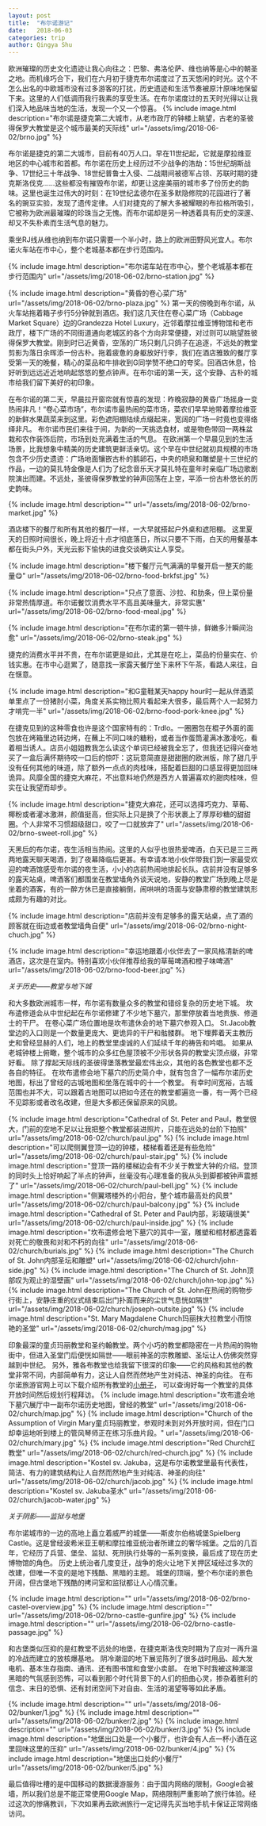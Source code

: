 ```yaml
---
layout: post
title:  "布尔诺游记"
date:   2018-06-03
categories: trip
author: Qingya Shu
---
```


欧洲璀璨的历史文化遗迹让我心向往之：巴黎、弗洛伦萨、维也纳等是心中的朝圣之地。而机缘巧合下，我们在六月初于捷克布尔诺度过了五天悠闲的时光。这个不怎么出名的中欧城市没有过多游客的打扰，历史遗迹和生活节奏被原汁原味地保留下来。这里的人们低调而我行我素的享受生活。在布尔诺度过的五天时光得以让我们深入地品味当地的生活，发现一个又一个惊喜。
{% include image.html description="布尔诺是捷克第二大城市，从老市政厅的钟楼上眺望，古老的圣彼得保罗大教堂是这个城市最美的天际线" url="/assets/img/2018-06-02/brno.jpg" %}

布尔诺是捷克的第二大城市，目前有40万人口。早在11世纪起，它就是摩拉维亚地区的中心城市和首都。布尔诺在历史上经历过不少战争的浩劫：15世纪胡斯战争、17世纪三十年战争、18世纪普鲁士入侵、二战期间被德军占领、苏联时期的捷克斯洛伐克……这些都没有摧毁布尔诺，却更让这座美丽的城市多了份历史的韵味。这里也诞生过伟大的时刻：在19世纪孟德尔在圣多默隐修院的花园进行了著名的豌豆实验，发现了遗传定律。人们对捷克的了解大多被耀眼的布拉格所吸引，它被称为欧洲最璀璨的珍珠当之无愧。而布尔诺却是另一种透着具有历史的深邃、却又不失朴素而生活气息的魅力。

乘坐RJ线从维也纳到布尔诺只需要一个半小时，路上的欧洲田野风光宜人。布尔诺火车站在市中心，整个老城基本都在步行范围内。

{% include image.html description="布尔诺车站在市中心，整个老城基本都在步行范围内" url="/assets/img/2018-06-02/brno-station.jpg" %}

{% include image.html description="黄昏的卷心菜广场" url="/assets/img/2018-06-02/brno-plaza.jpg" %}
第一天的傍晚到布尔诺，从火车站拖着箱子步行5分钟就到酒店。我们这几天住在卷心菜广场（Cabbage Market Square）边的Grandezza Hotel Luxury，近邻着摩拉维亚博物馆和老市政厅，楼下广场的不同街道通向老城区的各个方向非常便捷，对过则可以眺望胜彼得保罗大教堂。刚到时已近黄昏，空荡的广场只剩几只鸽子在追逐，不远处的教堂剪影为落日余晖添一份古朴。拖着疲惫的身躯放好行李，我们在酒店雅致的餐厅享受第一天的晚餐，精心的菜品和牛排收到G同学赞不绝口的夸奖。回酒店休息，恰好听到远远近近地响起悠悠的整点钟声。在布尔诺的第一天，这个安静、古朴的城市给我们留下美好的初印象。

在布尔诺的第二天，早晨拉开窗帘就有惊喜的发现：昨晚寂静的黄昏广场摇身一变热闹非凡！“卷心菜市场”，布尔诺市最热闹的菜市场，菜农们早早地带着摩拉维亚的新鲜水果蔬菜来到这里。彩色遮阳棚陆续点缀起来，宽阔的广场一时竟也变得络绎非凡。
布尔诺市民们来往于间，为新的一天挑选食材，或是物色带回一两株盆栽和农作装饰后院，市场到处充满着生活的气息。
在欧洲第一个早晨见到的生活场景，比我想象中精美的历史建筑更鲜活亲切。这个早在中世纪就初具规模的市场包含不少历史遗迹：广场地面镶嵌古朴的鹅卵石，中央的喷泉和雕塑是十三世纪的作品，一边的莫扎特金像是人们为了纪念音乐天才莫扎特在童年时亲临广场边歌剧院演出而建。不远处，圣彼得保罗教堂的钟声回荡在上空，平添一份古朴悠长的历史韵味。

{% include image.html description="" url="/assets/img/2018-06-02/brno-market.jpg" %}

酒店楼下的餐厅和所有其他的餐厅一样，一大早就搭起户外桌和遮阳棚。
这里夏天的日照时间很长，晚上将近十点才彻底落日，所以只要不下雨，白天的用餐基本都在街头户外，天光云影下愉快的进食交谈确实让人享受。

{% include image.html description="楼下餐厅元气满满的早餐开启一整天的能量😋" url="/assets/img/2018-06-02/brno-food-brkfst.jpg" %}

{% include image.html description="只点了意面、沙拉、和肋条，但上菜份量非常热情厚道。布尔诺餐饮消费水平不高且美味量大，非常实惠" url="/assets/img/2018-06-02/brno-food-meal.jpg" %}

{% include image.html description="在布尔诺的第一顿牛排，鲜嫩多汁瞬间治愈" url="/assets/img/2018-06-02/brno-steak.jpg" %}

捷克的消费水平并不贵，在布尔诺更是如此，尤其是在吃上，菜品的份量实在、价钱实惠。在市中心逛累了，随意找一家露天餐厅坐下来杯下午茶，看路人来往，自在惬意。

{% include image.html description="和G童鞋某天happy hour时一起从伴酒菜单里点了一份猪肘小菜，角度关系实物比照片看起来大很多，最后两个人一起努力才啃完一半" url="/assets/img/2018-06-02/brno-food-pork-knee.jpg" %}

在捷克见到的这种零食也许是这个国家特有的：Trdlo。一圈圈包在棍子外面的面包放在烤箱里边转边烤，在蘸上不同口味的糖粉，或者当作蛋筒灌满冰激凌吃，看着相当诱人。店员小姐姐教我怎么读这个单词已经被我全忘了，但我还记得兴奋地买了一盒后满怀期待咬一口后的惊吓：这玩意简直是甜甜圈的欧洲版，除了甜几乎没有任何其他的味道，除了额外一点点的肉桂味，搭配着巨甜的口感显得更加回味诡异。风靡全国的捷克大麻花，不出意料地仍然是西方人普遍喜欢的甜肉桂味，但实在让我望而却步。

{% include image.html description="捷克大麻花，还可以选择巧克力、草莓、椰粉或者灌冰激淋，颜值挺高，但实际上只是换了个形状裹上了厚厚砂糖的甜甜圈。个人非常不习惯超级甜口，咬了一口就放弃了" url="/assets/img/2018-06-02/brno-sweet-roll.jpg" %}

天黑后的布尔诺，夜生活相当热闹。这里的人似乎也很热爱啤酒，白天已是三三两两地露天聊天喝酒，到了夜幕降临后更甚。有幸请本地小伙伴带我们到一家最受欢迎的啤酒馆感受布尔诺的夜生活，小小的店前热闹地排起长队。店前并没有足够多的露天站桌，啤酒客们都围坐在教堂墙角外谈天说地，安静的教堂广场到晚上尽是坐着的酒客，有的一醉方休已是直接躺倒，闹哄哄的场面与安静肃穆的教堂建筑形成颇为有趣的对比。

{% include image.html description="店前并没有足够多的露天站桌，点了酒的顾客就在街边或者教堂墙角自便" url="/assets/img/2018-06-02/brno-night-chuch.jpg" %}

{% include image.html description="幸运地跟着小伙伴去了一家风格清新的啤酒店，这次是在室内。特别喜欢小伙伴推荐给我的草莓啤酒和橙子味啤酒" url="/assets/img/2018-06-02/brno-food-beer.jpg" %}

*关于历史——教堂与地下城*

和大多数欧洲城市一样，布尔诺有数量众多的教堂和错综复杂的历史地下城。
坎布遣修道会从中世纪起在布尔诺修建了不少地下墓穴，那里停放着当地贵族、修道士的干尸。
在卷心菜广场位置地是坎布遣休会的地下墓穴参观入口。
St.Jacob教堂边的入口则是一个数量更庞大、更诡异的干尸和骷髅群。
地下埋葬着天主教历史和曾经显赫的人们，地上的教堂里虔诚的人们延续千年的祷告和吟唱。
如果从老城钟楼上俯瞰，整个城市的众多红色屋顶被不少形状各异的教堂尖顶点缀，非常好看。
除了撑起天际线的圣彼得堡落教堂最宏伟出众，其他的各色教堂也都不乏各自的特征。
在坎布遣修会地下墓穴的历史简介中，就有包含了一幅布尔诺历史地图，标出了曾经的古城地图和坐落在城中的十一个教堂。
有幸时间宽裕，古城范围也并不大，可以跟着古地图可以把如今还在的教堂都遍览一番，有一两个已经不见踪影或者改名改建，但是大多都还保留原来的风貌。

{% include image.html description="Cathedral of St. Peter and Paul，教堂很大，门前的空地不足以让我把整个教堂都装进照片，只能在远处的台阶下拍照" url="/assets/img/2018-06-02/church/paul.jpg" %}
{% include image.html description="可以爬侧翼登顶一边的钟楼，楼梯看着还是有些危险" url="/assets/img/2018-06-02/church/paul-stair.jpg" %}
{% include image.html description="登顶一路的楼梯边会有不少关于教堂大钟的介绍。登顶的同时头上恰好响起了半点的钟声，丝毫没有心理准备的我从头到脚都被钟声震撼了" url="/assets/img/2018-06-02/church/paul-bell.jpg" %}
{% include image.html description="侧翼塔楼外的小阳台，整个城市最高处的风景" url="/assets/img/2018-06-02/church/paul-balcony.jpg" %}
{% include image.html description="Cathedral of St. Peter and Paul内部，彩玻璃很美" url="/assets/img/2018-06-02/church/paul-inside.jpg" %}
{% include image.html description="坎布遣修会地下墓穴的其中一室，雕塑和棺材都透露着对死亡的敬畏和对和不朽的向往" url="/assets/img/2018-06-02/church/burials.jpg" %}
{% include image.html description="The Church of St. John内部圣坛和雕塑" url="/assets/img/2018-06-02/church/john-side.jpg" %}
{% include image.html description="The Church of St. John顶部叹为观止的湿壁画" url="/assets/img/2018-06-02/church/john-top.jpg" %}
{% include image.html description="The Church of St. John在热闹的购物步行街上，安静庄重的仪式结束后出门扑面而来的尘世气息恍如隔世" url="/assets/img/2018-06-02/church/joseph-outsite.jpg" %}
{% include image.html description="St. Mary Magdalene Church玛丽抹大拉教堂小而惊艳的圣堂" url="/assets/img/2018-06-02/church/mag.jpg" %}

印象最深的童贞玛丽教堂和圣约翰教堂。两个小巧的教堂都隐密在一片热闹的购物街中，但进入圣堂门后便恍如隔世——眼前神圣的宗教雕塑、圣坛让人仿佛突然穿越到中世纪。
另外，雅各布教堂也给我留下很深的印象——它的风格和其他的教堂非常不同，内部简单有力，这让人自然而然地产生对纯洁、神圣的向往。
在布尔诺旅游官网上可以下载介绍所有教堂的[小册子](https://www.gotobrno.cz/wp-content/uploads/2018/06/kostely_brozura-EN_web-2018.pdf)，
可以查询好每一个教堂的具体开放时间然后规划行程拜访。
{% include image.html description="坎布遣会地下墓穴展厅中一副布尔诺历史地图，曾经的教堂" url="/assets/img/2018-06-02/church/map.jpg" %}
{% include image.html description="Church of the Assumption of Virgin Mary童贞玛丽教堂，参观时未到对外开放时间，但在门口却幸运地听到楼上的管风琴师正在练习乐曲片段。" url="/assets/img/2018-06-02/church/mary.jpg" %}
{% include image.html description="Red Church红教堂" url="/assets/img/2018-06-02/church/red-church.jpg" %}
{% include image.html description="Kostel sv. Jakuba，这是布尔诺教堂里最有代表性，简洁、有力的建筑结构让人自然而然地产生对纯洁、神圣的向往" url="/assets/img/2018-06-02/church/jacob.jpg" %}
{% include image.html description="Kostel sv. Jakuba圣水" url="/assets/img/2018-06-02/church/jacob-water.jpg" %}

*关于阴影——监狱与地堡*

布尔诺城市的一边的高地上矗立着威严的城堡——斯皮尔伯格城堡Spielberg Castle。这是曾经波希米亚王朝和摩拉维亚统治者所建立的奢华城堡。之后的几百年，它经历了兵营、堡垒、监狱、死刑执行处等的一系列变换，最后成了现在历史博物馆的角色。
历史上统治者几度变迁，战争的炮火让地下关押区域经过多次的改建，但唯一不变的是地下残酷、黑暗的主题。
城堡的顶端，整个布尔诺的景色开阔，但古堡地下残酷的拷问室和监狱都让人心情沉重。


{% include image.html description="" url="/assets/img/2018-06-02/brno-castel-overview.jpg" %}
{% include image.html description="" url="/assets/img/2018-06-02/brno-castle-gunfire.jpg" %}
{% include image.html description="" url="/assets/img/2018-06-02/brno-castle-passage.jpg" %}

和古堡类似压抑的是红教堂不远处的地堡，在捷克斯洛伐克时期为了应对一再升温的冷战而建立的放核爆基地。
阴冷潮湿的地下展览陈列了很多战时用品、超大发电机、基本生存指南、通讯、还有图书馆和食堂小卖部。
在地下时我被这种潮湿黑暗的气氛感到恐怖，可以看到那个时代背景下的人们的扭曲心灵，掺杂着胜利的信念、末日的恐惧、还有封闭空间下对自由、生活的渴望等等如此矛盾。

{% include image.html description="" url="/assets/img/2018-06-02/bunker/1.jpg" %}
{% include image.html description="" url="/assets/img/2018-06-02/bunker/2.jpg" %}
{% include image.html description="" url="/assets/img/2018-06-02/bunker/3.jpg" %}
{% include image.html description="地堡出口处是一个小餐厅，也许会有人点一杯小酒在这里回味这里的压抑" url="/assets/img/2018-06-02/bunker/4.jpg" %}
{% include image.html description="地堡出口处的小餐厅" url="/assets/img/2018-06-02/bunker/5.jpg" %}

最后值得吐槽的是中国移动的数据漫游服务：由于国内网络的限制，Google会被墙，所以我们总是不能正常使用Google Map，网络限制严重影响了旅行体验。经过这次的惨痛教训，下次如果再去欧洲旅行一定记得先买当地手机卡保证正常网络访问。